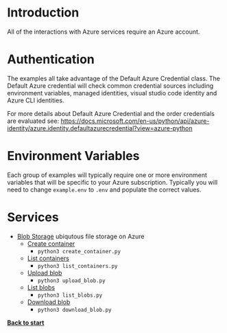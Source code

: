 # Introduction

All of the interactions with Azure services require an Azure account.

# Authentication

The examples all take advantage of the Default Azure Credential class. The Default Azure credential will check common credential sources including environment variables, managed identities, visual studio code identity and Azure CLI identities.

For more details about Default Azure Credential and the order credentials are evaluated see: https://docs.microsoft.com/en-us/python/api/azure-identity/azure.identity.defaultazurecredential?view=azure-python

# Environment Variables

Each group of examples will typically require one or more environment variables that will be specific to your Azure subscription. Typically you will need to change `example.env` to `.env` and populate the correct values.

# Services

 - [Blob Storage](/azure/blob_storage/) ubiqutous file storage on Azure
   - [Create container](/azure/blob_storage/create_container.py) 
     - `python3 create_container.py`
   - [List containers](/azure/blob_storage/list_containers.py) 
     - `python3 list_containers.py`
   - [Upload blob](/azure/blob_storage/upload_blob.py) 
     - `python3 upload_blob.py`
   - [List blobs](/azure/blob_storage/list_blobs.py) 
     - `python3 list_blobs.py`
   - [Download blob](/azure/blob_storage/download_blob.py) 
     - `python3 download_blob.py`

**[Back to start](https://github.com/ccozad/python-playground)**
